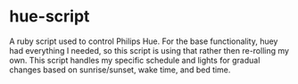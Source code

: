 # hue-script

A ruby script used to control Philips Hue.  For the base functionality, huey had everything I needed, so this script is using that rather then re-rolling my own.
This script handles my specific schedule and lights for gradual changes based on sunrise/sunset, wake time, and bed time.
